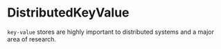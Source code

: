# DistributedKeyValue

`key-value` stores are highly important to distributed systems and a major area of research. 

